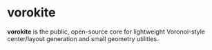 # vorokite
**vorokite** is the public, open-source core for lightweight Voronoi-style center/layout generation and small geometry utilities.  
